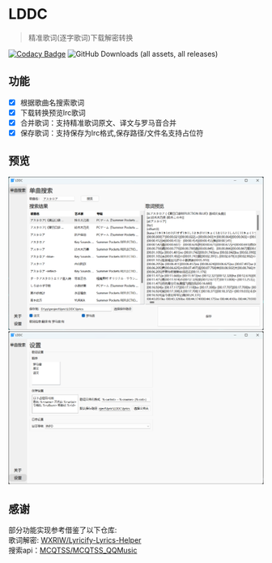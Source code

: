 # LDDC

> 精准歌词(逐字歌词)下载解密转换

[![Codacy Badge](https://app.codacy.com/project/badge/Grade/015f636391584ffc82790ff7038da5ca)](https://app.codacy.com/gh/chenmozhijin/LDDC/dashboard?utm_source=gh&utm_medium=referral&utm_content=&utm_campaign=Badge_grade)
![GitHub Downloads (all assets, all releases)](https://img.shields.io/github/downloads/chenmozhijin/LDDC/total)

## 功能

- [x] 根据歌曲名搜索歌词
- [x] 下载转换预览lrc歌词
- [x] 合并歌词：支持精准歌词原文、译文与罗马音合并
- [x] 保存歌词：支持保存为lrc格式,保存路径/文件名支持占位符

## 预览

![image](img/1.png)
![image](img/2.png)

## 感谢

部分功能实现参考借鉴了以下仓库:  
歌词解密: [WXRIW/Lyricify-Lyrics-Helper](https://github.com/WXRIW/Lyricify-Lyrics-Helper)  
搜索api：[MCQTSS/MCQTSS_QQMusic](https://github.com/MCQTSS/MCQTSS_QQMusic)
